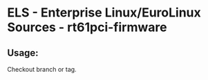 # ELS - Enterprise Linux/EuroLinux Sources - rt61pci-firmware
 
## Usage:
  Checkout branch or tag.
